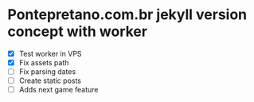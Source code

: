 # Pontepretano.com.br jekyll version concept with worker

- [X] Test worker in VPS
- [X] Fix assets path
- [ ] Fix parsing dates
- [ ] Create static posts
- [ ] Adds next game feature